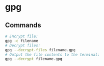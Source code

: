 # gpg

## Commands

```bash
# Encrypt file:
gpg -c filename
# Decrypt files:
gpg --decrypt-files filename.gpg
# Output the file contents to the terminal:
gpg --decrypt filename.gpg
```